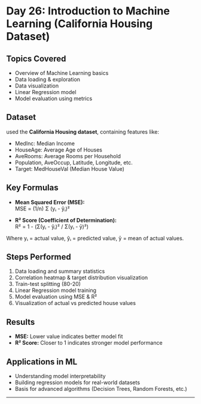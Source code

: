# Day 26: Introduction to Machine Learning (California Housing Dataset)

## Topics Covered
- Overview of Machine Learning basics
- Data loading & exploration
- Data visualization
- Linear Regression model
- Model evaluation using metrics

## Dataset
used the **California Housing dataset**, containing features like:
- MedInc: Median Income
- HouseAge: Average Age of Houses
- AveRooms: Average Rooms per Household
- Population, AveOccup, Latitude, Longitude, etc.
- Target: MedHouseVal (Median House Value)

## Key Formulas
- **Mean Squared Error (MSE):**  
  MSE = (1/n) Σ (yᵢ - ŷᵢ)²  

- **R² Score (Coefficient of Determination):**  
  R² = 1 - (Σ(yᵢ - ŷᵢ)² / Σ(yᵢ - ȳ)²)

Where yᵢ = actual value, ŷᵢ = predicted value, ȳ = mean of actual values.

## Steps Performed
1. Data loading and summary statistics
2. Correlation heatmap & target distribution visualization
3. Train-test splitting (80-20)
4. Linear Regression model training
5. Model evaluation using MSE & R²
6. Visualization of actual vs predicted house values

## Results
- **MSE:** Lower value indicates better model fit  
- **R² Score:** Closer to 1 indicates stronger model performance  

## Applications in ML
- Understanding model interpretability
- Building regression models for real-world datasets
- Basis for advanced algorithms (Decision Trees, Random Forests, etc.)

---
